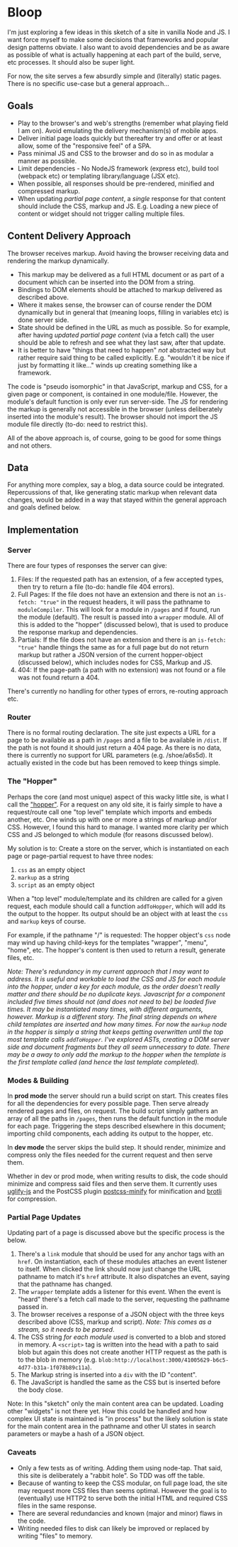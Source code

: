# Bloop

I'm just exploring a few ideas in this sketch of a site in vanilla Node and JS. I want force myself to make some decisions that frameworks and popular design patterns obviate. I also want to avoid dependencies and be as aware as possible of what is actually happening at each part of the build, serve, etc processes. It should also be super light.

For now, the site serves a few absurdly simple and (literally) static pages. There is no specific use-case but a general approach...

## Goals
* Play to the browser's and web's strengths (remember what playing field I am on). Avoid emulating the delivery mechanism(s) of mobile apps.
* Deliver initial page loads quickly but thereafter try and offer or at least allow, some of the "responsive feel" of a SPA. 
* Pass minimal JS and CSS to the browser and do so in as modular a manner as possible.
* Limit dependencies - No NodeJS framework (express etc), build tool (webpack etc) or templating library/language (JSX etc).
* When possible, all responses should be pre-rendered, minified and compressed markup.
* When updating _partial page content_, a _single_ response for that content should include the CSS, markup and JS. E.g. Loading a new piece of content or widget should not trigger calling multiple files.


## Content Delivery Approach

The browser receives markup. Avoid having the browser receiving data and rendering the markup dynamically.
* This markup may be delivered as a full HTML document or as part of a document which can be inserted into the DOM from a string. 
* Bindings to DOM elements should be attached to markup delivered as described above.
* Where it makes sense, the browser can of course render the DOM dynamically but in general that (meaning loops, filling in variables etc) is done server side.
* State should be defined in the URL as much as possible. So for example, after having _updated partial page content_ (via a fetch call) the user should be able to refresh and see what they last saw, after that update.
* It is better to have "things that need to happen" _not_ abstracted way but rather require said thing to be called explicitly. E.g.  "wouldn't it be nice if just by formatting it like..." winds up creating something like a framework.

The code is "pseudo isomorphic" in that JavaScript, markup and CSS, for a given page or component, is contained in one module/file. However, the module's default function is only ever run server-side. The JS for rendering the markup is generally not accessible in the browser (unless deliberately inserted into the module's result). The browser should not import the JS module file directly (to-do: need to restrict this). 

All of the above approach is, of course, going to be good for some things and not others.


## Data

For anything more complex, say a blog, a data source could be integrated. Repercussions of that, like generating static markup when relevant data changes, would be added in a way that stayed within the general approach and goals defined below.


## Implementation

### Server

There are four types of responses the server can give:
1. Files: If the requested path has an extension, of a few accepted types, then try to return a file (to-do: handle file 404 errors).
2. Full Pages: If the file does not have an extension and there is not an `is-fetch: "true"` in the request headers, it will pass the pathname to `moduleCompiler`. This will look for a module in `/pages` and if found, run the module (default). The result is passed into a `wrapper` module. All of this is added to the "hopper" (discussed below), that is used to produce the response markup and dependencies.
3. Partials: If the file does not have an extension and there is an `is-fetch: "true"` handle things the same as for a full page but do not return markup but rather a JSON version of the current hopper-object (discussed below), which includes nodes for CSS, Markup and JS.
4. 404: If the page-path (a path with no extension) was not found or a file was not found return a 404.

There's currently no handling for other types of errors, re-routing approach etc.

### Router

There is no formal routing declaration. The site just expects a URL for a page to be available as a path in `/pages` and a file to be available in `/dist`. If the path is not found it should just return a 404 page. As there is no data, there is currently no support for URL parameters (e.g. /shoe/a6s5d). It actually existed in the code but has been removed to keep things simple.

### The "Hopper"

Perhaps the core (and most unique) aspect of this wacky little site, is what I call the ["hopper"](https://en.wikipedia.org/wiki/Hopper_(particulate_collection_container)). For a request on any old site, it is fairly simple to have a request/route call one "top level" template which imports and embeds another, etc. One winds up with one or more a strings of markup and/or CSS. However, I found this hard to manage. I wanted more clarity per which CSS and JS belonged to which module (for reasons discussed below).

My solution is to:
Create a store on the server, which is instantiated on each page or page-partial request to have three nodes:
1. `css` as an empty object 
2. `markup` as a string
3. `script` as an empty object

When a "top level" module/template and its children are called for a given request, each module should call a function `addToHopper`, which will add its the output to the hopper. Its output should be an object with at least the `css` and `markup` keys of course.

For example, if the pathname "/" is requested: The hopper object's `css` node may wind up having child-keys for the templates "wrapper", "menu", "home", etc. The hopper's content is then used to return a result, generate files, etc.

_Note: There's redundancy in my current approach that I may want to address. It is useful and workable to load the CSS and JS for each module into the hopper, under a key for each module, as the order doesn't really matter and there should be no duplicate keys. Javascript for a component included five times should not (and does not need to be) be loaded five times. It may be instantiated many times, with different arguments, however. Markup is a different story. The final string depends on where child templates are inserted and how many times. For now the `markup` node in the hopper is simply a string that keeps getting overwritten until the top most template calls `addToHopper`. I've explored ASTs, creating a DOM server side and document fragments but they all seem unnecessary to date. There may be a away to only add the markup to the hopper when the template is the first template called (and hence the last template completed)._


### Modes & Building

In **prod mode** the server should run a build script on start. This creates files for all the dependencies for every possible page. Then serve already rendered pages and files, on request. The build script simply gathers an array of all the paths in `/pages`, then runs the default function in the module for each page. Triggering the steps described elsewhere in this document; importing child components, each adding its output to the hopper, etc.

In **dev mode** the server skips the build step. It should render, minimize and compress only the files needed for the current request and then serve them.

Whether in dev or prod mode, when writing results to disk, the code should minimize and compress said files and then serve them. It currently uses [uglify-js](https://www.npmjs.com/package/uglify-js) and the PostCSS plugin [postcss-minify](https://www.npmjs.com/package/postcss-minify) for minification and [brotli](https://github.com/google/brotli) for compression.

### Partial Page Updates

Updating part of a page is discussed above but the specific process is the below. 

1. There's a `link` module that should be used for any anchor tags with an `href`. On instantiation, each of these modules attaches an event listener to itself. When clicked the link should now just change the URL pathname to match it's `href` attribute. It also dispatches an event, saying that the pathname has changed. 
2. The `wrapper` template adds a listener for this event. When the event is "heard" there's a fetch call made to the server, requesting the pathname passed in.  
3. The browser receives a response of a JSON object with the three keys described above (CSS, markup and script). _Note: This comes as a stream, so it needs to be parsed_. 
4. The CSS string _for each module used_ is converted to a blob and stored in memory. A `<script>` tag is written into the head with a path to said blob but again this does not create another HTTP request as the path is to the blob in  memory (e.g. `blob:http://localhost:3000/41005629-b6c5-4d77-b31a-1f078b89c11a`).
5. The Markup string is inserted into a `div` with the ID "content".
6. The JavaScript is handled the same as the CSS but is inserted before the body close.

Note: In this "sketch" only the main content area can be updated. Loading other "widgets" is not there yet. How this could be handled and how complex UI state is maintained is "in process" but the likely solution is state for the main content area in the pathname and other UI states in search parameters or maybe a hash of a JSON object.


### Caveats

* Only a few tests as of writing. Adding them using node-tap. That said, this site is deliberately a "rabbit hole". So TDD was off the table.
* Because of wanting to keep the CSS modular, on full page load, the site may request more CSS files than seems optimal. However the goal is to (eventually) use HTTP2 to serve both the initial HTML and required CSS files in the same response.  
* There are several redundancies and known (major and minor) flaws in the code. 
* Writing needed files to disk can likely be improved or replaced by writing "files" to memory.
